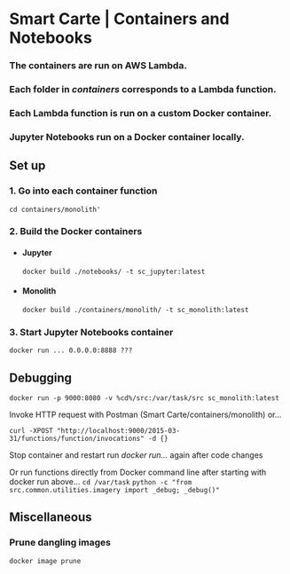 # Smart Carte | Containers and Notebooks

### The containers are run on AWS Lambda.

### Each folder in _containers_ corresponds to a Lambda function.

### Each Lambda function is run on a custom Docker container.

### Jupyter Notebooks run on a Docker container locally.

## Set up

### 1. Go into each container function

`cd containers/monolith'`

### 2. Build the Docker containers

- #### Jupyter

  `docker build ./notebooks/ -t sc_jupyter:latest`

- #### Monolith
  `docker build ./containers/monolith/ -t sc_monolith:latest`

### 3. Start Jupyter Notebooks container

`docker run ... 0.0.0.0:8888 ???`

## Debugging

`docker run -p 9000:8080 -v %cd%/src:/var/task/src sc_monolith:latest`

Invoke HTTP request with Postman (Smart Carte/containers/monolith) or...

`curl -XPOST "http://localhost:9000/2015-03-31/functions/function/invocations" -d {}`

Stop container and restart run _docker run..._ again after code changes

Or run functions directly from Docker command line after starting with docker run above...
`cd /var/task`
`python -c "from src.common.utilities.imagery import _debug; _debug()"`

## Miscellaneous

### Prune dangling images

`docker image prune`
